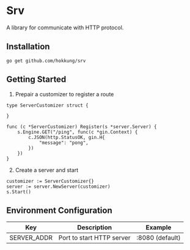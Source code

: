 # Srv
A library for communicate with HTTP protocol.

## Installation
```
go get github.com/hokkung/srv
```

## Getting Started
1. Prepair a customizer to register a route
```
type ServerCustomizer struct {

}

func (c *ServerCustomizer) Register(s *server.Server) {
    s.Engine.GET("/ping", func(c *gin.Context) {
		c.JSON(http.StatusOK, gin.H{
			"message": "pong",
		})
	})
}
```
2. Create a server and start
```
customizer := ServerCustomizer{}
server := server.NewServer(customizer)
s.Start()
```

## Environment Configuration ##
| Key | Description | Example | 
| --- | ----------- | ------- | 
| SERVER_ADDR | Port to start HTTP server | :8080 (default)
